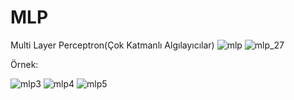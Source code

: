 # MLP
Multi Layer Perceptron(Çok Katmanlı Algılayıcılar)
![mlp](https://github.com/bfatmab/MLP/assets/98351901/031eecdd-4544-41d2-a06f-cd7af31ffdaf)
![mlp_27](https://github.com/bfatmab/MLP/assets/98351901/bf5f4f00-0154-4c02-9556-01a086aa820c)

Örnek:

![mlp3](https://github.com/bfatmab/MLP/assets/98351901/72065529-d8ec-4891-ad53-d92b233178b9)
![mlp4](https://github.com/bfatmab/MLP/assets/98351901/11e6420d-5377-41b8-b005-1df9daeb07cf)
![mlp5](https://github.com/bfatmab/MLP/assets/98351901/ff672c36-ef2b-4bb8-be26-5a3deddefd22)
